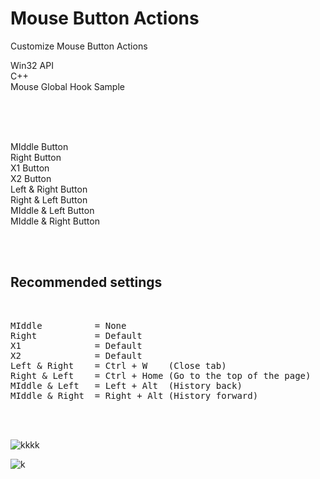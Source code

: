 # Mouse Button Actions
Customize Mouse Button Actions
<br>

Win32 API  
C++  
Mouse Global Hook Sample  

<br><br><br>

MIddle Button  
Right Button  
X1 Button  
X2 Button  
Left & Right Button  
Right & Left Button  
MIddle & Left Button  
MIddle & Right Button  

<br><br>

## Recommended settings

<br>

<pre>
MIddle          = None   
Right           = Default   
X1              = Default
X2              = Default
Left & Right    = Ctrl + W    (Close tab)
Right & Left    = Ctrl + Home (Go to the top of the page)
MIddle & Left   = Left + Alt  (History back) 
MIddle & Right  = Right + Alt (History forward) 
</pre>

<br><br>


![kkkk](https://user-images.githubusercontent.com/10168979/152359255-bd860cee-8ec1-4ebe-a002-417e9ad4f8f8.PNG)

![k](https://user-images.githubusercontent.com/10168979/152359274-16ea85ba-2afc-4722-8e95-aec3657ff4e1.PNG)
